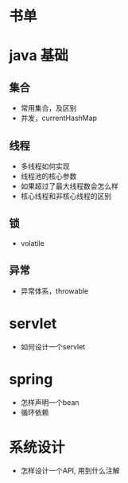 # 书单

# java 基础

## 集合
+ 常用集合，及区别
+ 并发，currentHashMap

## 线程
+ 多线程如何实现
+ 线程池的核心参数
+ 如果超过了最大线程数会怎么样
+ 核心线程和非核心线程的区别

## 锁
+ volatile

## 异常
+ 异常体系，throwable 

# servlet
+ 如何设计一个servlet

# spring 
+ 怎样声明一个bean
+ 循环依赖

# 系统设计

+ 怎样设计一个API, 用到什么注解

